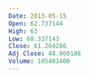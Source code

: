 ```yaml
---
Date: 2013-05-15
Open: 62.737144
High: 63
Low: 60.337143
Close: 61.264286
Adj Close: 48.060188
Volume: 185403400
---
```

